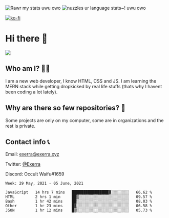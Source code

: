 ![Rawr my stats uwu owo](https://github-readme-stats.vercel.app/api?username=Exerra&show_icons=true&theme=buefy)
![nuzzles ur language stats~! uwu owo](https://github-readme-stats.vercel.app/api/top-langs/?username=Exerra&layout=compact)

[![ko-fi](https://www.ko-fi.com/img/githubbutton_sm.svg)](https://ko-fi.com/X8X130H96)
# Hi there 👋
<a href="https://status.exerra.xyz" id="freshstatus-badge-root"
  data-banner-style="compact">
  <img src="https://public-api.freshstatus.io/v1/public/badge.svg/?badge=0b9b52df-6e1d-4d16-b836-5595b35bcef8" />
    </a>
## Who am I? 🙋‍♀️
I am a new web developer, I know HTML, CSS and JS. I am learning the MERN stack while getting dropkicked by real life stuffs (thats why I havent been coding a lot lately).
## Why are there so few repositories? 🤔
Some projects are only on my computer, some are in organizations and the rest is private.
## Contact info 📞
Email: [exerra@exerra.xyz](mailto:exerra@exerra.xyz)

Twitter: [@Exerra](https://twitter.com/exerra)

Discord: Occult Waifu#1659

<!--START_SECTION:waka-->
```text
Week: 29 May, 2021 - 05 June, 2021

JavaScript   14 hrs 7 mins   ████████████████▓░░░░░░░░   66.62 % 
HTML         2 hrs 1 min     ██▒░░░░░░░░░░░░░░░░░░░░░░   09.57 % 
Bash         1 hr 42 mins    ██░░░░░░░░░░░░░░░░░░░░░░░   08.03 % 
Other        1 hr 23 mins    █▓░░░░░░░░░░░░░░░░░░░░░░░   06.58 % 
JSON         1 hr 12 mins    █▒░░░░░░░░░░░░░░░░░░░░░░░   05.73 % 
```
<!--END_SECTION:waka-->

